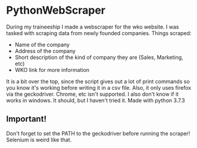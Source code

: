 # PythonWebScraper

During my traineeship I made a webscraper for the wko website.
I was tasked with scraping data from newly founded companies.
Things scraped:
* Name of the company
* Address of the company
* Short description of the kind of company they are (Sales, Marketing, etc)
* WKO link for more information

It is a bit over the top, since the script gives out a lot of print commands so you know it's working before writing it in a csv file. 
Also, it only uses firefox via the geckodriver. Chrome, etc isn't supported.
I also don't know if it works in windows. It should, but I haven't tried it.
Made with python 3.7.3


## Important!
Don't forget to set the PATH to the geckodriver before running the scraper! Selenium is weird like that.
